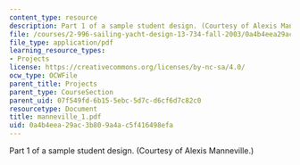 ```yaml
---
content_type: resource
description: Part 1 of a sample student design. (Courtesy of Alexis Manneville.)
file: /courses/2-996-sailing-yacht-design-13-734-fall-2003/0a4b4eea29ac3b809a4ac5f416498efa_manneville_1.pdf
file_type: application/pdf
learning_resource_types:
- Projects
license: https://creativecommons.org/licenses/by-nc-sa/4.0/
ocw_type: OCWFile
parent_title: Projects
parent_type: CourseSection
parent_uid: 07f549fd-6b15-5ebc-5d7c-d6cf6d7c82c0
resourcetype: Document
title: manneville_1.pdf
uid: 0a4b4eea-29ac-3b80-9a4a-c5f416498efa
---
```

Part 1 of a sample student design. (Courtesy of Alexis Manneville.)